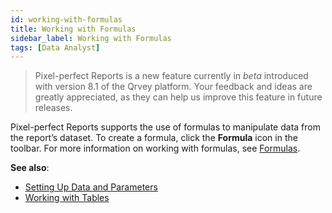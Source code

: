 ```yaml
---
id: working-with-formulas
title: Working with Formulas
sidebar_label: Working with Formulas
tags: [Data Analyst]
---
```

<div style={{textAlign: "justify"}}>

> Pixel-perfect Reports is a new feature currently in *beta* introduced with version 8.1 of the Qrvey platform. Your feedback and ideas are greatly appreciated, as they can help us improve this feature in future releases.

Pixel-perfect Reports supports the use of formulas to manipulate data from the report’s dataset. To create a formula, click the **Formula** icon in the toolbar. For more information on working with formulas, see [Formulas](../dataviews/formulas.md). 

**See also**:
- [Setting Up Data and Parameters](data-and-parameters.md)
- [Working with Tables](tables.md)

</div>